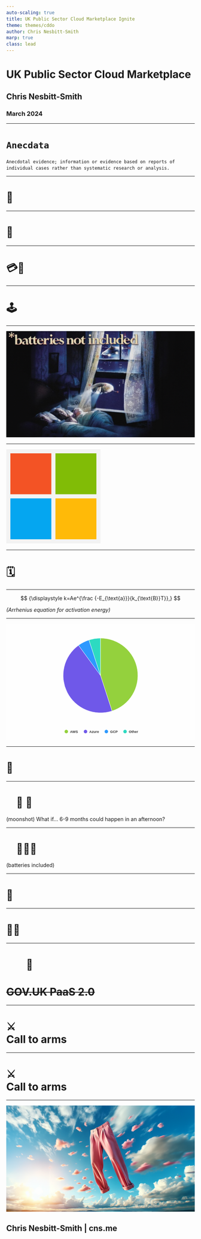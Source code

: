 ```yaml
---
auto-scaling: true
title: UK Public Sector Cloud Marketplace Ignite
theme: themes/cddo
author: Chris Nesbitt-Smith
marp: true
class: lead
---
```


# UK Public Sector Cloud Marketplace

## Chris Nesbitt-Smith

### March 2024

<!--
Hello I'm Chris Nesbitt-Smith, a consultant working with CDDO.
I'm aware theres a drinking game, so to get my participation in that out the way here goes: artificial intelligence, transformation, cloud, Kubernetes, genAI, Containerization, DevSecOps , FinOps and agile.
-->

---

# `Anecdata`<!--fit-->

`Anecdotal evidence; information or evidence based on reports of individual cases rather than systematic research or analysis.`

<!--
A lot of my current work here is based on Anecdata and anecdotes, both my own and borrowed war stories from others in my echo chamber, I will get some details wrong, forgive me.
-->

---

<!-- _class: frame lead -->

# 👴 <!--fit-->

<!--
I've been in/around gov and public sector long enough to have experienced some of the issues in this presentation first hand, including being part of a skunkworks team creating what is still the Home Office AWS tenancy with one of the other contractors credit cards (it's not there anymore).
-->

---

<!-- _class: frame lead -->

# 🦍 <!--fit-->

<!--
Gorilla activities aside, I'd like to think that commercial, governance and indeed threat actors have caught up with that and that wouldn't be possible in 2024.
-->

---

<!-- _class: frame lead -->

# 💳🚫<!--fit-->

<!--
And yet, we're still not fully at a point where cloud happens without credit cards leading to very sad commercial and compliance folk trying to catch up with what some well intentioned pesky technologists have gone and done.
-->

---

<!-- _class: frame lead -->

# 🕹️<!--fit-->

<!--
after that has happened once, and everyones knuckles are rapped and commercial folk are wise to our game, we find ourselves with a single cloud vendor and unable to explore any other options with the same velocity.
-->

---

![bg](./images/batteries-not-included.png)

<!--
Further cemented with an un-opinionated operating model from the cloud vendor, leaving departments and their integrators and partners re-inventing the wheel and developing a cottage industry of cloud operational teams, and struggling to keep on top of even basic cost/security/hygiene factors.
-->

---

<svg height="100%" width="50%" xmlns="http://www.w3.org/2000/svg" viewBox="0 0 23 23"><path fill="#f3f3f3" d="M0 0h23v23H0z"/><path fill="#f35325" d="M1 1h10v10H1z"/><path fill="#81bc06" d="M12 1h10v10H12z"/><path fill="#05a6f0" d="M1 12h10v10H1z"/><path fill="#ffba08" d="M12 12h10v10H12z"/></svg>

<!--
Case in point: Despite AI having a prime ministerial mandate, some departments despite having a relationship with Microsoft as many do, however without azure being their primary cloud, have been unable to safely utilize openAI in Azure many months after starting.
-->

---

<!-- _class: frame lead -->

# 🗓️ <!--fit-->

<!--
For a team to consume a non-incumbent cloud there is around a 6-9 commercial procurement process where all sorts of theatre is carried out to make the RDEL look like CDEL (or OPEX like CAPEX), agree MOUs, pick a framework, establish contracts.
-->

---

$$
{\displaystyle k=Ae^{\frac {-E_{\text{a}}}{k_{\text{B}}T}},}
$$

_(Arrhenius equation for activation energy)_

<!--
Which takes a lots of activation energy to see that through.
And that 6-9 month is just to get to the starting blocks, with some root credentials at the console, you've then got to figure out how to operate with identity, landing zones, governance, policy, guardrails, alerts and so on.
-->

---

<svg xmlns:xlink="http://www.w3.org/1999/xlink" version="1.1" style="font-family: Helvetica, Arial, sans-serif; font-size: 12px;" xmlns="http://www.w3.org/2000/svg" width="100%" height="100%" viewBox="0 0 650 400"><defs ><clipPath id="highcharts-y8z8vu8-130-"><rect x="0" y="0" width="630" height="337" fill="none"></rect></clipPath></defs><rect fill="#ffffff" fill-opacity="50%" x="0" y="0" width="650" height="400" rx="0" ry="0" ></rect><rect fill="none" x="10" y="10" width="630" height="337" ></rect><g data-z-index="0" ></g><rect fill="none" data-z-index="1" x="10" y="10" width="630" height="337" ></rect><g data-z-index="3" ><g data-z-index="0.1" opacity="1" transform="translate(10,10) scale(1 1)" clip-path="none" ><path fill="#94d13d" d="M 314.97376689136405 39.700002671490665 A 128.8 128.8 0 0 1 354.8794183217447 290.97069851323334 L 315 168.5 A 0 0 0 0 0 315 168.5 Z" transform="translate(0,0)" stroke="#ffffff" stroke-width="1" opacity="1" stroke-linejoin="round" tabindex="-1" role="img" aria-label="AWS, 45." style="outline: none;"></path><path fill="#6f58e9" d="M 354.7569277039358 291.0105166895643 A 128.8 128.8 0 0 1 239.18176055878962 64.37971106438816 L 315 168.5 A 0 0 0 0 0 315 168.5 Z" transform="translate(0,0)" stroke="#ffffff" stroke-width="1" opacity="1" stroke-linejoin="round" tabindex="-1" role="img" aria-label="Azure, 45." style="outline: none;"></path><path fill="#2d99fe" d="M 239.28591873948844 64.30394489772344 A 128.8 128.8 0 0 1 275.0480059869747 46.05295767400834 L 315 168.5 A 0 0 0 0 0 315 168.5 Z" transform="translate(0,0)" stroke="#ffffff" stroke-width="1" opacity="1" stroke-linejoin="round" tabindex="-1" role="img" aria-label="GCP, 5." style="outline: none;"></path><path fill="#2ddac1" d="M 275.17047298488825 46.013066910170025 A 128.8 128.8 0 0 1 314.8210993839764 39.70012424474319 L 315 168.5 A 0 0 0 0 0 315 168.5 Z" transform="translate(0,0)" stroke="#ffffff" stroke-width="1" opacity="1" stroke-linejoin="round" tabindex="-1" role="img" aria-label="Other, 5." style="outline: none;"></path></g><g data-z-index="0.1" opacity="1" transform="translate(10,10) scale(1 1)" clip-path="none" ></g></g><g data-z-index="7" transform="translate(191,359)" ><rect fill="none" rx="0" ry="0" x="0" y="0" width="268" height="26"></rect><g data-z-index="1"><g><g data-z-index="1" transform="translate(8,3)"><text x="21" text-anchor="start" data-z-index="2" y="15" style="color: rgb(51, 51, 51); cursor: pointer; font-size: 12px; font-weight: bold; fill: rgb(51, 51, 51);">AWS</text><rect x="2" y="4" width="12" height="12" fill="#94d13d" rx="6" ry="6"></rect></g><g data-z-index="1" transform="translate(74.30355644226074,3)"><text x="21" y="15" text-anchor="start" data-z-index="2" style="color: rgb(51, 51, 51); cursor: pointer; font-size: 12px; font-weight: bold; fill: rgb(51, 51, 51);">Azure</text><rect x="2" y="4" width="12" height="12" fill="#6f58e9" rx="6" ry="6"  data-z-index="3"></rect></g><g data-z-index="1" transform="translate(146.18523788452148,3)"><text x="21" y="15" text-anchor="start" data-z-index="2" style="color: rgb(51, 51, 51); cursor: pointer; font-size: 12px; font-weight: bold; fill: rgb(51, 51, 51);">GCP</text><rect x="2" y="4" width="12" height="12" fill="#2d99fe" rx="6" ry="6" data-z-index="3"></rect></g><g data-z-index="1" transform="translate(210.73992538452148,3)"><text x="21" y="15" text-anchor="start" data-z-index="2" style="color: rgb(51, 51, 51); cursor: pointer; font-size: 12px; font-weight: bold; fill: rgb(51, 51, 51);">Other</text><rect x="2" y="4" width="12" height="12" fill="#2ddac1" rx="6" ry="6" data-z-index="3"></rect></g></g></g></g></svg>

<!--
well the consequence is we have a split of spend that looks something like:
45% AWS, 45 Azure, 5 google, and 5% Other
And without intervention, that is unlikely to dramatically change with the tail firmly wagging the dog
-->

---

<!-- _class: frame lead -->

# 🤒 <!--fit-->

<!-- This results in a unhealthy market, with limited negotiating power and contractual commitments that are one sided and even medium term unsustainable growth expectations. -->

---

<!-- _class: frame lead -->

# &nbsp;&nbsp;&nbsp;&nbsp;🚀 🌙&nbsp;&nbsp;&nbsp;&nbsp;<!--fit-->

(moonshot)
What if... 6-9 months could happen in an afternoon?

<!--
So heres the moonshot
What if with the right people in the room 6-9 months could happen in an afternoon?
What if we could treat cloud like a utility and buy at whole public sector spend levels?
-->

---

# &nbsp;&nbsp;&nbsp;&nbsp;🔋🔋🔋&nbsp;&nbsp;&nbsp;&nbsp;<!--fit-->

(batteries included)

<!--
What if we could use that well over a billion pounds a year to negotiate unheard of discounts?
What if we could set some standards, and have the vendors provide a batteries included cloud?
For example
-->

---

# 🟰 <!--fit-->

<!--
What if a parish council could enjoy the same discount and benefits that the big five departments get?

And anyone with a gov.uk email address could immediately get sanctioned generous self-destructing free tier access for learning and development and create proof of concepts in cutting edge cloud tech.
-->

---

# 👩‍💻 <!--fit-->

<!--
What if without a devOps in sight my cloudflare worker could securely talk to my openAI in azure, an amazon s3 bucket and my google big table all without any egress charges or secret stores.
-->

---

# &nbsp;&nbsp;&nbsp;&nbsp;&nbsp;&nbsp;&nbsp;&nbsp;🐘&nbsp;&nbsp;&nbsp;&nbsp;&nbsp;&nbsp;&nbsp;&nbsp; <!--fit-->

# ~~GOV.UK PaaS 2.0~~ <!--fit-->

<!--
to pre-empt what is probably on your minds by this point, no this absolutely not GOV.UK PaaS 2.0
-->

---

# ⚔️<br/>Call to arms<!--fit-->

<!--
So what do I want to get out of this?
I'm going to be holding some in person sessions with the cloud vendors next month, I'd love to have some real projects and services in the room, to talk about the challenges you face.
-->

---

# ⚔️<br/>Call to arms<!--fit-->

<!--
So if you're a public sector organization that has some war stories, would like to get started in a public cloud, new to you public cloud, or get a better handle on what you've already got then please reach out, I'd love to hear from you.
-->

---

<!--_class: front -->

![bg](./images/conference-trousers.png)

## Chris Nesbitt-Smith | cns.me

<!--
I've got my conference trousers on to make me easy to spot and I'll be hanging around for a little while so if any of this sounds interesting or awful then please do come find me in person, otherwise I can be found in the cross government Slack in the hash cloud channel
-->
